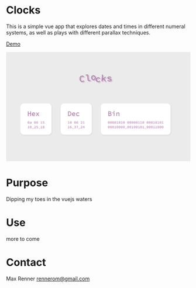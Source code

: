 # Clocks
This is a simple vue app that explores dates and times in different numeral systems, as well as plays with different parallax techniques.

[Demo](https://quizzical-elion-89161c.netlify.app/)

![example](assets/example.png)

# Purpose
Dipping my toes in the vuejs waters

# Use
more to come

# Contact
Max Renner rennerom@gmail.com